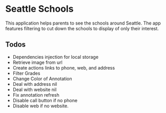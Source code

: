 # Seattle Schools
This application helps parents to see the schools around Seattle. The app features filtering to cut down the schools to display of only their interest.

## Todos
- Dependencies injection for local storage
- Retrieve image from url
- Create actions links to phone, web, and address
- Filter Grades
- Change Color of Annotation
- Deal with address nil
- Deal with website nil
- Fix annotation refresh
- Disable call button if no phone
- Disable web if no website.
